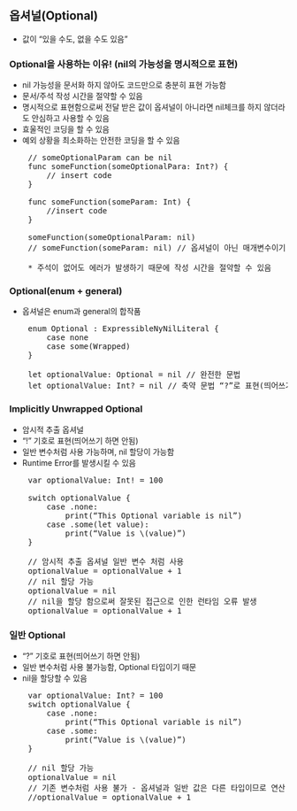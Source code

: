 ## 옵셔널(Optional)
* 값이 “있을 수도, 없을 수도 있음”

### Optional을 사용하는 이유! (nil의 가능성을 명시적으로 표현)
* nil 가능성을 문서화 하지 않아도 코드만으로 충분히 표현 가능함
* 문서/주석 작성 시간을 절약할 수 있음
* 명시적으로 표현함으로써 전달 받은 값이 옵셔널이 아니라면 nil체크를 하지 않더라도 안심하고 사용할 수 있음
* 효울적인 코딩을 할 수 있음
* 예외 상황을 최소화하는 안전한 코딩을 할 수 있음

<pre>
	// someOptionalParam can be nil
	func someFunction(someOptionalPara: Int?) {
		// insert code
	}

	func someFunction(someParam: Int) {
		//insert code
	}

	someFunction(someOptionalParam: nil)
	// someFunction(someParam: nil) // 옵셔널이 아닌 매개변수이기 때문에 불가능함	

	* 주석이 없어도 에러가 발생하기 때문에 작성 시간을 절약할 수 있음
</pre>

### Optional(enum + general)
* 옵셔널은 enum과 general의 합작품

<pre>
	enum Optional<Wrapped> : ExpressibleNyNilLiteral {
		case none
		case some(Wrapped)
	}
	
	let optionalValue: Optional<Int> = nil // 완전한 문법
	let optionalValue: Int? = nil // 축약 문법 “?”로 표현(띄어쓰기 하면 안됨)
</pre>

### Implicitly Unwrapped Optional
* 암시적 추출 옵셔널
* “!” 기호로 표현(띄어쓰기 하면 안됨)
* 일반 변수처럼 사용 가능하며, nil 할당이 가능함
* Runtime Error를 발생시킬 수 있음

<pre>
	var optionalValue: Int! = 100
	
	switch optionalValue {
		case .none:
			print(“This Optional variable is nil”)
		case .some(let value):
			print(“Value is \(value)”)
	}

	// 암시적 추출 옵셔널 일반 변수 처럼 사용
	optionalValue = optionalValue + 1
	// nil 할당 가능
	optionalValue = nil
	// nil을 할당 함으로써 잘못된 접근으로 인한 런타임 오류 발생
	optionalValue = optionalValue + 1
</pre>

### 일반 Optional
* “?” 기호로 표현(띄어쓰기 하면 안됨)
* 일반 변수처럼 사용 불가능함, Optional 타입이기 때문
* nil을 할당할 수 있음

<pre>
	var optionalValue: Int? = 100
	switch optionalValue {
		case .none:
			print(“This Optional variable is nil”)
		case .some:
			print(“Value is \(value)”)
	}

	// nil 할당 가능
	optionalValue = nil
	// 기존 변수처럼 사용 불가 - 옵셔널과 일반 값은 다른 타입이므로 연산 불가
	//optionalValue = optionalValue + 1
</pre>

